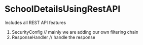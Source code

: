 # SchoolDetailsUsingRestAPI
Includes all REST API features

1. SecurityConfig  // mainly we are adding our own filtering chain
2. ResponseHandler  // handle the response
